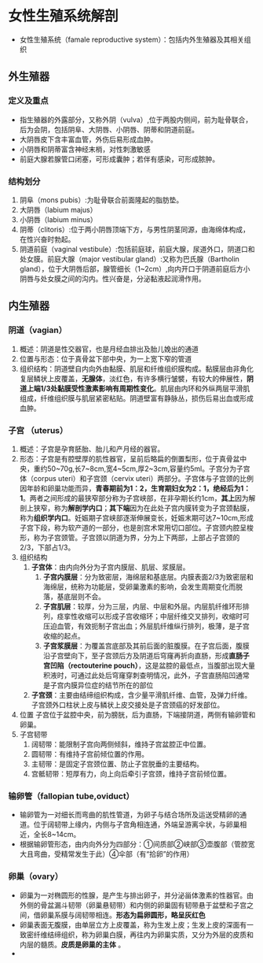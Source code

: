 # 女性生殖系统解剖

- 女性生殖系统（famale reproductive system）：包括内外生殖器及其相关组织

## 外生殖器

### 定义及重点

- 指生殖器的外露部分，又称外阴（vulva）,位于两股内侧间，前为耻骨联合，后为会阴，包括阴阜、大阴唇、小阴唇、阴蒂和阴道前庭。
- 大阴唇皮下含丰富血管，外伤后易形成血肿。
- 小阴唇和阴蒂富含神经末梢，对性刺激敏感
- 前庭大腺若腺管口闭塞，可形成囊肿；若伴有感染，可形成脓肿。

### 结构划分
1. 阴阜（mons pubis）:为耻骨联合前面隆起的脂肪垫。
2. 大阴唇（labium majus）
3. 小阴唇（labium minus）
4. 阴蒂（clitoris）:位于两小阴唇顶端下方，与男性阴茎同源，由海绵体构成，在性兴奋时勃起。
5. 阴道前庭（vaginal vestibule）:包括前庭球，前庭大腺，尿道外口，阴道口和处女膜。前庭大腺（major vestibular gland）:又称为巴氏腺（Bartholin gland），位于大阴唇后部，腺管细长（1~2cm）,向内开口于阴道前庭后方小阴唇与处女膜之间的沟内。性兴奋是，分泌黏液起润滑作用。

## 内生殖器

### 阴道（vagian）

1. 概述：阴道是性交器官，也是月经血排出及胎儿娩出的通道
2. 位置与形态：位于真骨盆下部中央，为一上宽下窄的管道
3. 组织结构：阴道壁自内向外由黏膜、肌层和纤维组织膜构成。黏膜层由非角化复层鳞状上皮覆盖，**无腺体**，淡红色，有许多横行皱襞，有较大的伸展性，**阴道上端1/3处黏膜受性激素影响有周期性变化**。肌层由内环和外纵两层平滑肌组成，纤维组织膜与肌层紧密粘贴。阴道壁富有静脉丛，损伤后易出血或形成血肿。

### 子宫 （uterus）

1. 概述：子宫是孕育胚胎、胎儿和产月经的器官。
2. 形态：子宫是有腔壁厚的肌性器官，呈前后略扁的倒置梨形，位于真骨盆中央，重约50\~70g,长7\~8cm,宽4\~5cm,厚2\~3cm,容量约5ml。子宫分为子宫体（corpus uteri）和子宫颈（cervix uteri）两部分。子宫体与子宫颈的比例因年龄和卵巢功能而异，**青春期前为1：2，生育期妇女为2：1，绝经后为1：1**。两者之间形成的最狭窄部分称为子宫峡部，在非孕期长约1cm，**其上**因为解剖上狭窄，称为**解剖学内口**；**其下端**因为在此处子宫内膜转变为子宫颈黏膜，称为**组织学内口**。妊娠期子宫峡部逐渐伸展变长，妊娠末期可达7\~10cm,形成子宫下段，称为软产道的一部分，也是剖宫术常用切口部位。子宫颈内腔呈梭形，称为子宫颈管。子宫颈以阴道为界，分为上下两部，上部占子宫颈的2/3，下部占1/3。
3. 组织结构
    1. **子宫体**：由内向外分为子宫内膜层、肌层、浆膜层。
        1. **子宫内膜层**：分为致密层，海绵层和基底层。内膜表面2/3为致密层和海绵层，统称为功能层，受卵巢激素的影响，会发生周期变化而脱落，基底层则不会。
        2. **子宫肌层**：较厚，分为三层，内层、中层和外层。内层肌纤维环形排列，痉挛性收缩可以形成子宫收缩环；中层纤维交叉排列，收缩时可压迫血管，有效扼制子宫出血；外层肌纤维纵行排列，极薄，是子宫收缩的起点。
        3. **子宫浆膜层**：为覆盖宫底部及其前后面的脏腹膜。在子宫后面，腹膜沿子宫壁向下，至子宫颈后方及阴道后穹窿再折向直肠，形成**直肠子宫凹陷（rectouterine pouch）**，这是盆腔的最低点，当腹部出现大量积液时，可通过此处后穹窿穿刺查明情况，此外，子宫直肠陷凹通常是子宫内膜异位症的结节所在的部位
     2. **子宫颈**：主要由结缔组织构成，含少量平滑肌纤维、血管，及弹力纤维。子宫颈外口柱状上皮与鳞状上皮交接处是子宫颈癌的好发部位。
4. 位置 子宫位于盆腔中央，前为膀胱，后为直肠，下端接阴道，两侧有输卵管和卵巢。
5. 子宫韧带
   1. 阔韧带：能限制子宫向两侧倾斜，维持子宫盆腔正中位置。
   2. 圆韧带：有维持子宫前倾位置的作用。
   3. 主韧带：是固定子宫颈位置、防止子宫脱垂的主要结构。
   4. 宫骶韧带：短厚有力，向上向后牵引子宫颈，维持子宫前倾位置。

### 输卵管（fallopian tube,oviduct）

- 输卵管为一对细长而弯曲的肌性管道，为卵子与结合场所及运送受精卵的通道。位于阔韧带上缘内，内侧与子宫角相连通，外端呈游离伞状，与卵巢相近，全长8~14cm。
- 根据输卵管形态，由内向外分为四部分：①间质部②峡部③壶腹部（管腔宽大且弯曲，受精常发生于此）④伞部（有“拾卵”的作用）

### 卵巢（ovary）

- 卵巢为一对椭圆形的性腺，是产生与排出卵子，并分泌甾体激素的性器官。由外侧的骨盆漏斗韧带（卵巢悬韧带）和内侧的卵巢固有韧带悬于盆壁和子宫之间，借卵巢系膜与阔韧带相连。**形态为扁卵圆形，略呈灰红色**
- 卵巢表面无腹膜，由单层立方上皮覆盖，称为生发上皮；生发上皮的深面有一致密纤维结缔组织，称为卵巢白膜，再往内为卵巢实质，又分为外层的皮质和内层的髓质。**皮质是卵巢的主体** 。
-
